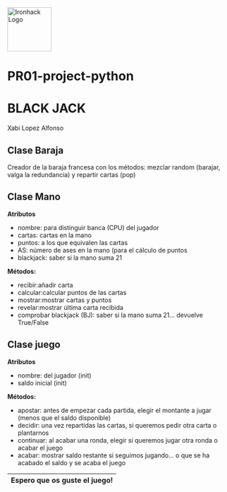 <img src="https://bit.ly/2VnXWr2" alt="Ironhack Logo" width="100"/>

# PR01-project-python
# BLACK JACK

Xabi Lopez Alfonso

## Clase Baraja

Creador de la baraja francesa con los métodos: mezclar random (barajar, valga la redundancia) y repartir cartas (pop)


## Clase Mano

**Atributos**
* nombre: para distinguir banca (CPU) del jugador
* cartas: cartas en la mano
* puntos: a los que equivalen las cartas
* AS: número de ases en la mano (para el cálculo de puntos
* blackjack: saber si la mano suma 21

**Métodos:**
* recibir:añadir carta
* calcular:calcular puntos de las cartas
* mostrar:mostrar cartas y puntos
* revelar:mostrar última carta recibida
* comprobar blackjack (BJ): saber si la mano suma 21... devuelve True/False

## Clase juego

**Atributos**
* nombre: del jugador (init)
* saldo inicial (init)


**Métodos:**
* apostar: antes de empezar cada partida, elegir el montante a jugar (menos que el saldo disponible)
* decidir: una vez repartidas las cartas, si queremos pedir otra carta o plantarnos
* continuar: al acabar una ronda, elegir si queremos jugar otra ronda o acabar el juego
* acabar: mostrar saldo restante si seguimos jugando... o que se ha acabado el saldo y se acaba el juego

| Espero que os guste el juego!|  
|:--------:|
